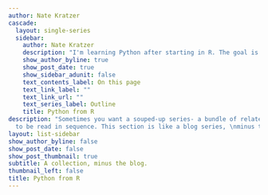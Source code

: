```yaml
---
author: Nate Kratzer
cascade:
  layout: single-series
  sidebar:
    author: Nate Kratzer
    description: "I'm learning Python after starting in R. The goal is not to switch languages, but to become bilingual, because there's so much great work being done in both right now. Currently a work in progress - I post as I learn."
    show_author_byline: true
    show_post_date: true
    show_sidebar_adunit: false
    text_contents_label: On this page
    text_link_label: ""
    text_link_url: ""
    text_series_label: Outline
    title: Python from R
description: "Sometimes you want a souped-up series- a bundle of related pages \nmeant
  to be read in sequence. This section is like a blog series, \nminus the blog.\n"
layout: list-sidebar
show_author_byline: false
show_post_date: false
show_post_thumbnail: true
subtitle: A collection, minus the blog.
thumbnail_left: false
title: Python from R
---
```

